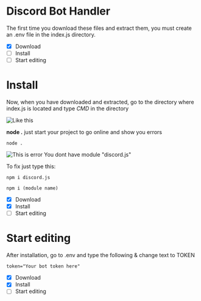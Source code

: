 # Discord Bot Handler

The first time you download these files and extract them, you must create an .env file in the index.js directory.

- [x] Download
- [ ] Install
- [ ] Start editing

# Install
Now, when you have downloaded and extracted, go to the directory where index.js is located and type *CMD* in the directory

![Like this](https://i.imgur.com/6GZ6Fz9_d.webp?maxwidth=760&fidelity=grand)


**node .** just start your project to go online and show you errors
```
node .
```
![This is error](https://i.imgur.com/4yC0Rzt_d.webp?maxwidth=760&fidelity=grand)
You dont have module "discord.js"

To fix just type this:
```
npm i discord.js
```

```
npm i (module name)
```
- [x] Download
- [x] Install
- [ ] Start editing

# Start editing
After installation, go to .env and type the following & change text to TOKEN

```
token="Your bot token here"
```

- [x] Download
- [x] Install
- [ ] Start editing
